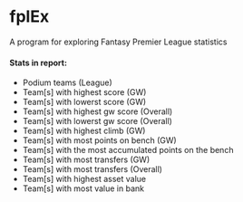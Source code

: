 # fplEx
A program for exploring Fantasy Premier League statistics

#### Stats in report:

- Podium teams (League)
- Team[s] with highest score (GW)
- Team[s] with lowerst score (GW)
- Team[s] with highest gw score (Overall)
- Team[s] with lowerst gw score (Overall)
- Team[s] with highest climb (GW)
- Team[s] with most points on bench (GW)
- Team[s] with the most accumulated points on the bench
- Team[s] with most transfers (GW)
- Team[s] with most transfers (Overall)
- Team[s] with highest asset value
- Team[s] with most value in bank
